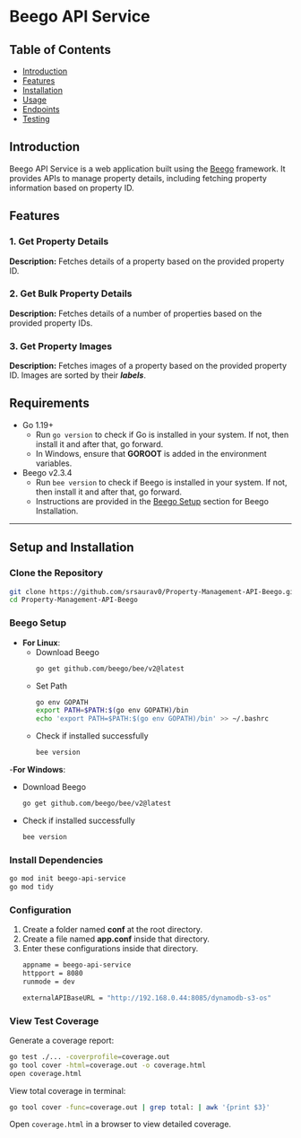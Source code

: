 # Beego API Service

## Table of Contents
- [Introduction](#introduction)
- [Features](#features)
- [Installation](#installation)
- [Usage](#usage)
- [Endpoints](#endpoints)
- [Testing](#testing)

## Introduction
Beego API Service is a web application built using the [Beego](https://beego.me/) framework. It provides APIs to manage property details, including fetching property information based on property ID.

## Features

### 1. Get Property Details

**Description:** Fetches details of a property based on the provided property ID.

### 2. Get Bulk Property Details

**Description:** Fetches details of a number of properties based on the provided property IDs.

### 3. Get Property Images

**Description:** Fetches images of a property based on the provided property ID. Images are sorted by their ***labels***.

## Requirements

- Go 1.19+
  - Run `go version` to check if Go is installed in your system. If not, then install it and after that, go forward.
  - In Windows, ensure that **GOROOT** is added in the environment variables.
- Beego v2.3.4
  - Run `bee version` to check if Beego is installed in your system. If not, then install it and after that, go forward.
  - Instructions are provided in the [Beego Setup](#beego-setup) section for Beego Installation.

---

## Setup and Installation

### Clone the Repository
```bash
git clone https://github.com/srsaurav0/Property-Management-API-Beego.git
cd Property-Management-API-Beego
```

### Beego Setup
- **For Linux**:
  - Download Beego
    ```bash
    go get github.com/beego/bee/v2@latest
    ```
  - Set Path
    ```bash
    go env GOPATH
    export PATH=$PATH:$(go env GOPATH)/bin
    echo 'export PATH=$PATH:$(go env GOPATH)/bin' >> ~/.bashrc
    ```
  - Check if installed successfully
    ```bash
    bee version
    ```
-**For Windows**:
  - Download Beego
    ```bash
    go get github.com/beego/bee/v2@latest
    ```
  - Check if installed successfully
    ```bash
    bee version
    ```

### Install Dependencies
```bash
go mod init beego-api-service
go mod tidy
```

### Configuration
1. Create a folder named **conf** at the root directory. 
2. Create a file named **app.conf** inside that directory.
3. Enter these configurations inside that directory.
   ```bash
   appname = beego-api-service
   httpport = 8080
   runmode = dev

   externalAPIBaseURL = "http://192.168.0.44:8085/dynamodb-s3-os"
   ```


### View Test Coverage
Generate a coverage report:
```bash
go test ./... -coverprofile=coverage.out
go tool cover -html=coverage.out -o coverage.html
open coverage.html
```
View total coverage in terminal:
```bash
go tool cover -func=coverage.out | grep total: | awk '{print $3}'
```
Open `coverage.html` in a browser to view detailed coverage.